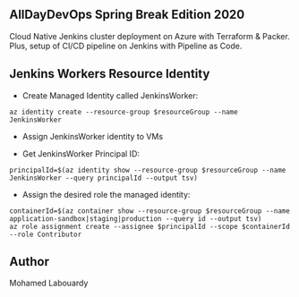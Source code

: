 ## AllDayDevOps Spring Break Edition 2020

Cloud Native Jenkins cluster deployment on Azure with Terraform & Packer. Plus, setup of CI/CD pipeline on Jenkins with Pipeline as Code.

## Jenkins Workers Resource Identity

- Create Managed Identity called JenkinsWorker:

```
az identity create --resource-group $resourceGroup --name JenkinsWorker
```

- Assign JenkinsWorker identity to VMs

- Get JenkinsWorker Principal ID:

```
principalId=$(az identity show --resource-group $resourceGroup --name JenkinsWorker --query principalId --output tsv)
```

- Assign the desired role the managed identity:

```
containerId=$(az container show --resource-group $resourceGroup --name application-sandbox|staging|production --query id --output tsv)
az role assignment create --assignee $principalId --scope $containerId --role Contributor
```

## Author 

Mohamed Labouardy
